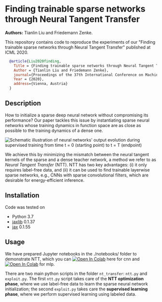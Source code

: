 # Finding trainable sparse networks through Neural Tangent Transfer

**Authors:** Tianlin Liu and Friedemann Zenke.

This repository contains code to reproduce the experiments of our "Finding trainable sparse networks through Neural Tangent Transfer" published at ICML 2020.


~~~bib
  @article{Liu2020finding,
    Title = {Finding trainable sparse networks through Neural Tangent Transfer},
    Author = {Tianlin Liu and Friedemann Zenke},
    journal={Proceedings of the 37th International Conference on Machine Learning (ICML)},
    Year = {2020},
    address={Vienna, Austria}
  }
~~~  

## Description

How to initialize a sparse deep neural network without compromising its performance? Our paper tackles this issue by instantiating sparse neural networks whose training dynamics in function space are as close as possible to the training dynamics of a dense one.

![Schematic illustration of neural networks' output evolution during supervised training from time t = 0 (starting point) to t = T (endpoint) ](schematic.png)

We achieve this by minimizing the mismatch between the neural tangent kernels of the sparse and a dense teacher network, a method we refer to as *Neural Tangent Transfer* (NTT). NTT has two key advantages: (i) it only requires label-free data, and (ii) it can be used to find trainable layerwise sparse networks, e.g., CNNs with sparse convolutional filters, which are desirable for energy-efficient inference.



## Installation
Code was tested on

* Python 3.7
* [jaxlib](https://github.com/google/jax) 0.1.37 
* [jax](https://github.com/google/jax) 0.1.55


## Usage

We have prepared Jupyter notebooks in the ./notebooks/ folder to demonstrate NTT, which you can [![Open In Colab](https://colab.research.google.com/assets/colab-badge.svg)](https://colab.research.google.com//github/alexdseo/neural-tangent-transfer/blob/master/notebooks/ntt_demo_cnn.ipynb) here for cnn and [![Open In Colab](https://colab.research.google.com/assets/colab-badge.svg)](https://colab.research.google.com//github/alexdseo/neural-tangent-transfer/blob/master/notebooks/ntt_demo_mlp.ipynb) for mlp.

There are two main python scripts in the folder `nt_transfer`: `ntt.py` and `exploit.py`. The first `ntt.py` script takes care of the **NTT optimization phase**, where we use label-free data to learn the sparse neural network initialization; the second `exploit.py` takes care the **supervised learning phase**, where we perform supervised learning using labeled data.
